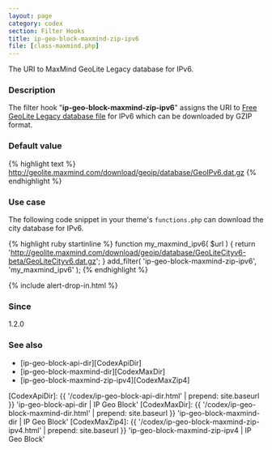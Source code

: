 ```yaml
---
layout: page
category: codex
section: Filter Hooks
title: ip-geo-block-maxmind-zip-ipv6
file: [class-maxmind.php]
---
```


The URI to MaxMind GeoLite Legacy database for IPv6.

<!--more-->

### Description ###

The filter hook "**ip-geo-block-maxmind-zip-ipv6**" assigns the URI to 
[Free GeoLite Legacy database file][MaxMindGeoDB] for IPv6 which can be 
downloaded by GZIP format.

### Default value ###

{% highlight text %}
http://geolite.maxmind.com/download/geoip/database/GeoIPv6.dat.gz
{% endhighlight %}

### Use case ###

The following code snippet in your theme's `functions.php` can download the 
city database for IPv6.

{% highlight ruby startinline %}
function my_maxmind_ipv6( $url ) {
    return 'http://geolite.maxmind.com/download/geoip/database/GeoLiteCityv6-beta/GeoLiteCityv6.dat.gz';
}
add_filter( 'ip-geo-block-maxmind-zip-ipv6', 'my_maxmind_ipv6' );
{% endhighlight %}

{% include alert-drop-in.html %}

### Since ###

1.2.0

### See also ###

- [ip-geo-block-api-dir][CodexApiDir]
- [ip-geo-block-maxmind-dir][CodexMaxDir]
- [ip-geo-block-maxmind-zip-ipv4][CodexMaxZip4]

[IP-Geo-Block]: https://wordpress.org/plugins/ip-geo-block/ "WordPress › IP Geo Block « WordPress Plugins"
[MaxMindGeoDB]: http://dev.maxmind.com/geoip/legacy/geolite/ "GeoLite Legacy Downloadable Databases « Maxmind Developer Site"
[CodexApiDir]:  {{ '/codex/ip-geo-block-api-dir.html'          | prepend: site.baseurl }} 'ip-geo-block-api-dir | IP Geo Block'
[CodexMaxDir]:  {{ '/codex/ip-geo-block-maxmind-dir.html'      | prepend: site.baseurl }} 'ip-geo-block-maxmind-dir | IP Geo Block'
[CodexMaxZip4]: {{ '/codex/ip-geo-block-maxmind-zip-ipv4.html' | prepend: site.baseurl }} 'ip-geo-block-maxmind-zip-ipv4 | IP Geo Block'
